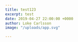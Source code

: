 ```yaml
---
title: test123
excerpt: test
date: 2019-04-27 22:00:00 +0000
author: Loke Carlsson
image: "/uploads/app.svg"

---
```

